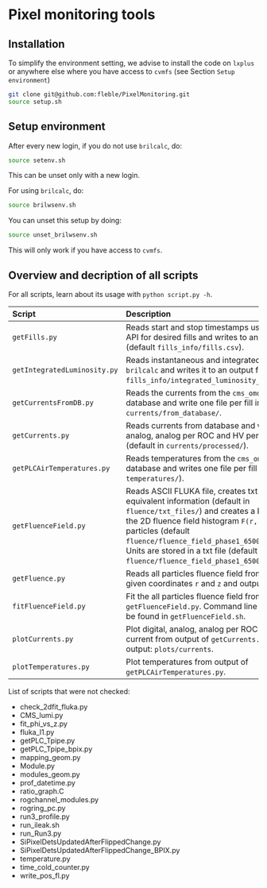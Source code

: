 # Pixel monitoring tools

## Installation
To simplify the environment setting, we advise to install the code on `lxplus` or anywhere else where you have access to `cvmfs` (see Section `Setup environment`)
```bash
git clone git@github.com:fleble/PixelMonitoring.git
source setup.sh
```


## Setup environment
After every new login, if you do not use `brilcalc`, do:
```bash
source setenv.sh
```
This can be unset only with a new login. 

For using `brilcalc`, do:
```bash
source brilwsenv.sh
```
You can unset this setup by doing:
```bash
source unset_brilwsenv.sh
```
This will only work if you have access to `cvmfs`.


## Overview and decription of all scripts

For all scripts, learn about its usage with `python script.py -h`.

| Script      | Description |
| :---------- | :---------- |
| `getFills.py`                 | Reads start and stop timestamps using CMSOMS API for desired fills and writes to an output file (default `fills_info/fills.csv`). |
| `getIntegratedLuminosity.py`  | Reads instantaneous and integrated lumi using `brilcalc` and writes it to an output file (default `fills_info/integrated_luminosity_per_fill.csv`). |
| `getCurrentsFromDB.py`        | Reads the currents from the `cms_omds_adg` Oracle database and write one file per fill in `currents/from_database/`. |
| `getCurrents.py`              | Reads currents from database and writes digital, analog, analog per ROC and HV per ROC currents (default in `currents/processed/`). |
| `getPLCAirTemperatures.py`    | Reads temperatures from the `cms_omds_adg` Oracle database and writes one file per fill (default in `temperatures/`). |
| `getFluenceField.py`          | Reads ASCII FLUKA file, creates txt files with equivalent information (default in `fluence/txt_files/`) and creates a ROOT file with the 2D fluence field histogram `F(r, z)` for different particles (default `fluence/fluence_field_phase1_6500GeV.root`). Units are stored in a txt file (default `fluence/fluence_field_phase1_6500GeV_units.txt`). |
| `getFluence.py`               | Reads all particles fluence field from ROOT file for given coordinates `r` and `z` and outputs the fluence. |
| `fitFluenceField.py`          | Fit the all particles fluence field from output of `getFluenceField.py`. Command line examples can be found in `getFluenceField.sh`. |
| `plotCurrents.py`             | Plot digital, analog, analog per ROC and leakage current from output of `getCurrents.py`. Default output: `plots/currents`. |
| `plotTemperatures.py`          | Plot temperatures from output of `getPLCAirTemperatures.py`. |

List of scripts that were not checked:
* check_2dfit_fluka.py
* CMS_lumi.py
* fit_phi_vs_z.py
* fluka_l1.py
* getPLC_Tpipe.py
* getPLC_Tpipe_bpix.py
* mapping_geom.py
* Module.py
* modules_geom.py
* prof_datetime.py
* ratio_graph.C
* rogchannel_modules.py
* rogring_pc.py
* run3_profile.py
* run_ileak.sh
* run_Run3.py
* SiPixelDetsUpdatedAfterFlippedChange.py
* SiPixelDetsUpdatedAfterFlippedChange_BPIX.py 
* temperature.py
* time_cold_counter.py
* write_pos_fl.py

